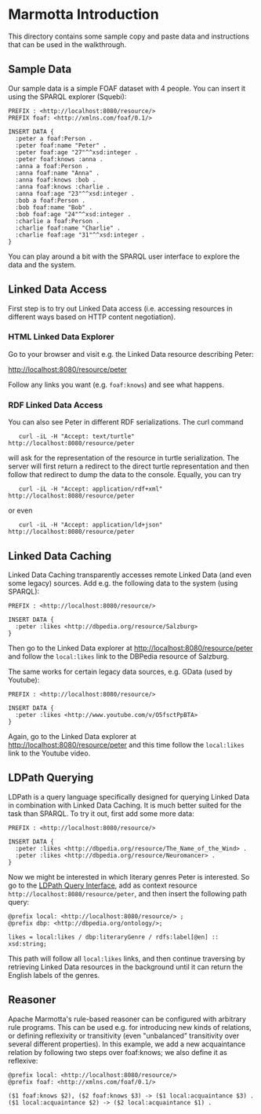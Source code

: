 # Marmotta Introduction

This directory contains some sample copy and paste data and instructions that can be used in the walkthrough.

## Sample Data

Our sample data is a simple FOAF dataset with 4 people. You can insert it using the SPARQL explorer (Squebi):

    PREFIX : <http://localhost:8080/resource/>
    PREFIX foaf: <http://xmlns.com/foaf/0.1/>

    INSERT DATA {
      :peter a foaf:Person .
      :peter foaf:name "Peter" .
      :peter foaf:age "27"^^xsd:integer .
      :peter foaf:knows :anna .
      :anna a foaf:Person .
      :anna foaf:name "Anna" .
      :anna foaf:knows :bob .
      :anna foaf:knows :charlie .
      :anna foaf:age "23"^^xsd:integer .
      :bob a foaf:Person .
      :bob foaf:name "Bob" .
      :bob foaf:age "24"^^xsd:integer .
      :charlie a foaf:Person .
      :charlie foaf:name "Charlie" .
      :charlie foaf:age "31"^^xsd:integer .
    }


You can play around a bit with the SPARQL user interface to explore the data and the system.


## Linked Data Access

First step is to try out Linked Data access (i.e. accessing resources in different ways based on HTTP content negotiation).

### HTML Linked Data Explorer

Go to your browser and visit e.g. the Linked Data resource describing Peter:

[http://localhost:8080/resource/peter](http://localhost:8080/resource/peter)

Follow any links you want (e.g. `foaf:knows`) and see what happens.

### RDF Linked Data Access

You can also see Peter in different RDF serializations. The curl command

       curl -iL -H "Accept: text/turtle" http://localhost:8080/resource/peter

will ask for the representation of the resource in turtle serialization. The server will first return a redirect to the
direct turtle representation and then follow that redirect to dump the data to the console. Equally, you can try

       curl -iL -H "Accept: application/rdf+xml" http://localhost:8080/resource/peter

or even

       curl -iL -H "Accept: application/ld+json" http://localhost:8080/resource/peter


## Linked Data Caching

Linked Data Caching transparently accesses remote Linked Data (and even some legacy) sources. Add e.g. the following
data to the system (using SPARQL):

    PREFIX : <http://localhost:8080/resource/>

    INSERT DATA {
      :peter :likes <http://dbpedia.org/resource/Salzburg>
    }

Then go to the Linked Data explorer at [http://localhost:8080/resource/peter](http://localhost:8080/resource/peter)
and follow the `local:likes` link to the DBPedia resource of Salzburg.

The same works for certain legacy data sources, e.g. GData (used by Youtube):

    PREFIX : <http://localhost:8080/resource/>

    INSERT DATA {
      :peter :likes <http://www.youtube.com/v/O5fsctPpBTA>
    }

Again, go to the Linked Data explorer at [http://localhost:8080/resource/peter](http://localhost:8080/resource/peter)
and this time follow the `local:likes` link to the Youtube video.


## LDPath Querying

LDPath is a query language specifically designed for querying Linked Data in combination with Linked Data Caching.
It is much better suited for the task than SPARQL. To try it out, first add some more data:

    PREFIX : <http://localhost:8080/resource/>

    INSERT DATA {
      :peter :likes <http://dbpedia.org/resource/The_Name_of_the_Wind> .
      :peter :likes <http://dbpedia.org/resource/Neuromancer> .
    }

Now we might be interested in which literary genres Peter is interested. So go to the [LDPath Query Interface](http://localhost:8080/ldpath/admin/ldpath.html),
add as context resource `http://localhost:8080/resource/peter`, and then insert the following path query:

    @prefix local: <http://localhost:8080/resource/> ;
    @prefix dbp: <http://dbpedia.org/ontology/>;

    likes = local:likes / dbp:literaryGenre / rdfs:label[@en] :: xsd:string;

This path will follow all `local:likes` links, and then continue traversing by retrieving Linked Data resources in the
background until it can return the English labels of the genres.


## Reasoner

Apache Marmotta's rule-based reasoner can be configured with arbitrary rule programs. This can be used e.g. for introducing
new kinds of relations, or defining reflexivity or transitivity (even "unbalanced" transitivity over several different
properties). In this example, we add a new acquaintance relation by following two steps over foaf:knows; we also define it as
reflexive:

    @prefix local: <http://localhost:8080/resource/>
    @prefix foaf: <http://xmlns.com/foaf/0.1/>

    ($1 foaf:knows $2), ($2 foaf:knows $3) -> ($1 local:acquaintance $3) .
    ($1 local:acquaintance $2) -> ($2 local:acquaintance $1) .